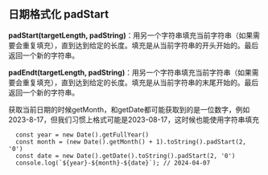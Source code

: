 日期格式化 padStart
---

**padStart(targetLength, padString)**：用另一个字符串填充当前字符串（如果需要会重复填充），直到达到给定的长度。填充是从当前字符串的开头开始的。最后返回一个新的字符串。

**padEndt(targetLength, padString)**：用另一个字符串填充当前字符串（如果需要会重复填充），直到达到给定的长度。填充是从当前字符串的末尾开始的。最后返回一个新的字符串。

获取当前日期的时候getMonth，和getDate都可能获取到的是一位数字，例如2023-8-17，但我们习惯上格式可能是2023-08-17，这时候也能使用字符串填充

```
  const year = new Date().getFullYear()
  const month = (new Date().getMonth() + 1).toString().padStart(2, '0')
  const date = new Date().getDate().toString().padStart(2, '0')
  console.log(`${year}-${month}-${date}`); // 2024-04-07
```